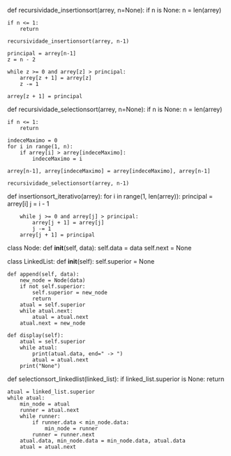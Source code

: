 def recursividade_insertionsort(arrey, n=None):
    if n is None:
        n = len(arrey)
    
    if n <= 1:
        return
    
    recursividade_insertionsort(arrey, n-1)
    
    principal = arrey[n-1]
    z = n - 2
    
    while z >= 0 and arrey[z] > principal:
        arrey[z + 1] = arrey[z]
        z -= 1
    
    arrey[z + 1] = principal



def recursividade_selectionsort(arrey, n=None):
    if n is None:
        n = len(arrey)
    
    if n <= 1:
        return
    
    indeceMaximo = 0
    for i in range(1, n):
        if arrey[i] > arrey[indeceMaximo]:
            indeceMaximo = i
    
    arrey[n-1], arrey[indeceMaximo] = arrey[indeceMaximo], arrey[n-1]
    
    recursividade_selectionsort(arrey, n-1)


def insertionsort_iterativo(arrey):
    for i in range(1, len(arrey)):
        principal = arrey[i]
        j = i - 1 

        while j >= 0 and arrey[j] > principal:
            arrey[j + 1] = arrey[j]
            j -= 1
        arrey[j + 1] = principal

class Node:
    def __init__(self, data):
        self.data = data
        self.next = None

class LinkedList:
    def __init__(self):
        self.superior = None
    
    def append(self, data):
        new_node = Node(data)
        if not self.superior:
            self.superior = new_node
            return
        atual = self.superior
        while atual.next:
            atual = atual.next
        atual.next = new_node
    
    def display(self):
        atual = self.superior
        while atual:
            print(atual.data, end=" -> ")
            atual = atual.next
        print("None")

def selectionsort_linkedlist(linked_list):
    if linked_list.superior is None:
        return
    
    atual = linked_list.superior
    while atual:
        min_node = atual
        runner = atual.next
        while runner:
            if runner.data < min_node.data:
                min_node = runner
            runner = runner.next
        atual.data, min_node.data = min_node.data, atual.data
        atual = atual.next        
        
